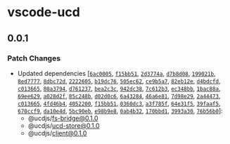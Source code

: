 # vscode-ucd

## 0.0.1

### Patch Changes

- Updated dependencies [[`6ac0005`](https://github.com/ucdjs/ucd/commit/6ac000515509945cc87119af57725beabc9b75e4), [`f15bb51`](https://github.com/ucdjs/ucd/commit/f15bb51c663c05e205553c59ab0a7f06a6e20e39), [`2d3774a`](https://github.com/ucdjs/ucd/commit/2d3774afe4786e45385ba3af19f160487541a64e), [`d7b8d08`](https://github.com/ucdjs/ucd/commit/d7b8d088060b2ee473f325b1173cbb67f05ccb2f), [`199021b`](https://github.com/ucdjs/ucd/commit/199021b803ffe5969f8c5e80de3153971b686b69), [`8ed7777`](https://github.com/ucdjs/ucd/commit/8ed77771808dc56a7dc3a1f07bd22cd7b75c2119), [`8dbc72d`](https://github.com/ucdjs/ucd/commit/8dbc72d3197a0eef8e876595583c4109114cbc31), [`2222605`](https://github.com/ucdjs/ucd/commit/22226057f7587669e2ae15cd06011f38dd677741), [`b19dc76`](https://github.com/ucdjs/ucd/commit/b19dc76984e611be178de2037e5436cf3cc27dab), [`505ec62`](https://github.com/ucdjs/ucd/commit/505ec6266588299b09e1b82de0c2478514671b5c), [`ce9b5a7`](https://github.com/ucdjs/ucd/commit/ce9b5a76795292aca5c9f8b6fd7021a66a34c28d), [`82eb12e`](https://github.com/ucdjs/ucd/commit/82eb12e1d1944ebbe2748ec129a2d2b2fa315946), [`d4bdcfd`](https://github.com/ucdjs/ucd/commit/d4bdcfd5a5cd0fc3e2a6e2620a26f5e6f835af40), [`c013665`](https://github.com/ucdjs/ucd/commit/c013665af9188920624e516d0359293859752861), [`80a3794`](https://github.com/ucdjs/ucd/commit/80a3794d0469d64f0522347d6f0c3b258f4fcd35), [`d761237`](https://github.com/ucdjs/ucd/commit/d7612378002115098b7f35430aaadfed0913a3af), [`bea2c3c`](https://github.com/ucdjs/ucd/commit/bea2c3c672aee24080eef7b973c7f3c00acb1b6f), [`942dc38`](https://github.com/ucdjs/ucd/commit/942dc380eb97e7123a5aa32e2960f6fef505465d), [`7c612b3`](https://github.com/ucdjs/ucd/commit/7c612b3985a09f65348fa00fb86dba3e11157eec), [`ec348bb`](https://github.com/ucdjs/ucd/commit/ec348bb9cea0285222347526cf5be5d14d9d61ea), [`1bac88a`](https://github.com/ucdjs/ucd/commit/1bac88add4796ef58f9b9b1d769ab03cdd4a61c0), [`69ee629`](https://github.com/ucdjs/ucd/commit/69ee629e77ad2f83a663cb7c6e8aa07fb9655a12), [`a028d2f`](https://github.com/ucdjs/ucd/commit/a028d2f37091a90c76c66ca8c10e43b45b999868), [`85c248b`](https://github.com/ucdjs/ucd/commit/85c248bc8f5304ee6ba56e2ded6d81ce3facd00e), [`d02d0c6`](https://github.com/ucdjs/ucd/commit/d02d0c6bdf7fc990c56e55a9e2517eba40b7e0b3), [`6a43284`](https://github.com/ucdjs/ucd/commit/6a432841e12d6e5783822cc8fe2586ae2b5ab4e1), [`46a6e81`](https://github.com/ucdjs/ucd/commit/46a6e8110dcc1ccef3a436bb18e67d92f0424213), [`7d98e29`](https://github.com/ucdjs/ucd/commit/7d98e29af2f9f6d681f9f2ee401baddf5a2c6ef6), [`2a44473`](https://github.com/ucdjs/ucd/commit/2a444735b6c09b4a5df8c79a580d00acb7511ab2), [`c013665`](https://github.com/ucdjs/ucd/commit/c013665af9188920624e516d0359293859752861), [`4fd46b4`](https://github.com/ucdjs/ucd/commit/4fd46b43613b23c1d120c71ae0754883eb9bf1ff), [`4052200`](https://github.com/ucdjs/ucd/commit/40522006c24f8856ff5ec34bb6630d1e1d7f68e3), [`f15bb51`](https://github.com/ucdjs/ucd/commit/f15bb51c663c05e205553c59ab0a7f06a6e20e39), [`0360dc3`](https://github.com/ucdjs/ucd/commit/0360dc3ac727019d451768dd1ef6eadca572c69b), [`a3f785f`](https://github.com/ucdjs/ucd/commit/a3f785f697a393dbef75728e9a8286359386c5f9), [`64e31f5`](https://github.com/ucdjs/ucd/commit/64e31f5491db5e192136eb66159108d4a98bff03), [`39faaf5`](https://github.com/ucdjs/ucd/commit/39faaf585f3339296ef75c8a39893399ea48789f), [`670ccf9`](https://github.com/ucdjs/ucd/commit/670ccf97acfd893b75180ce7158314db653c4976), [`da10e4d`](https://github.com/ucdjs/ucd/commit/da10e4d133819b08c83d60d63d82d9273a1f77a3), [`5bc90eb`](https://github.com/ucdjs/ucd/commit/5bc90ebcf5e20e11f4d209983975fa732d57cc3f), [`e98b9e8`](https://github.com/ucdjs/ucd/commit/e98b9e8a443b815ce38b6f0a94314a2bb982dd77), [`0ab4b32`](https://github.com/ucdjs/ucd/commit/0ab4b32b726c5ebb0c1199270dddfb7ddaae8f61), [`170bbd1`](https://github.com/ucdjs/ucd/commit/170bbd1a8cfe23787d73e1052108261bb5956d01), [`3993a30`](https://github.com/ucdjs/ucd/commit/3993a304795d26070df7d69ca7b66b226372a234), [`76b56b0`](https://github.com/ucdjs/ucd/commit/76b56b08f38f5da4dc441cdbc7fcb8d074ae5a55)]:
  - @ucdjs/fs-bridge@0.1.0
  - @ucdjs/ucd-store@0.1.0
  - @ucdjs/client@0.1.0
